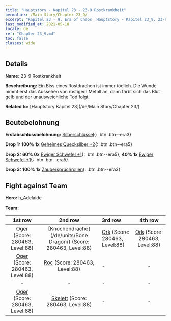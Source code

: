 ```yaml
---
title: "Hauptstory - Kapitel 23 - 23-9 Rostkrankheit"
permalink: /Main Story/Chapter 23_9/
excerpt: "Kapitel 23 - 9. Era of Chaos  Hauptstory - Kapitel 23_9. 23-9 Rostkrankheit"
last_modified_at: 2021-05-18
locale: de
ref: "Chapter 23_9.md"
toc: false
classes: wide
---
```


## Details

 **Name:** 23-9 Rostkrankheit

 **Beschreibung:** Ein Biss eines Rostdrachen ist immer tödlich. Die Wunde nimmt erst das Aussehen von rostigem Metall an, dann färbt sich das Blut gelb und der unausweichliche Tod folgt.

 **Related to:** [Hauptstory Kapitel 23](/de/Main Story/Chapter 23/)

## Beutebelohnung

 **Erstabschlussbelohnung:** [Silberschlüssel](/ItemsDE/con_693/){: .btn .btn--era3}

 **Drop 1:** **100% 1x** [Geheimes Quecksilber +2](/ItemsDE/mat_77/){: .btn .btn--era5}

 **Drop 2:** **60% 0x** [Ewiger Schwefel +1](/ItemsDE/mat_71/){: .btn .btn--era5}, **40% 1x** [Ewiger Schwefel +1](/ItemsDE/mat_71/){: .btn .btn--era5}

 **Drop 3:** **100% 1x** [Zauberspruchrollen](/ItemsDE/con_694/){: .btn .btn--era3}


## Fight against Team
 **Hero:** h_Adelaide

 **Team:**


  | 1st row | 2nd row | 3rd row | 4th row |
  |:----:|:----:|:----|:----:|
  | [Oger](/de/units/Ogre/) (Score: 280463, Level:88)  | [Knochendrache](/de/units/Bone Dragon/) (Score: 280463, Level:88)  | [Ork](/de/units/Orc/) (Score: 280463, Level:88)  | [Ork](/de/units/Orc/) (Score: 280463, Level:88)  |
  | [Oger](/de/units/Ogre/) (Score: 280463, Level:88)  | [Roc](/de/units/Roc/) (Score: 280463, Level:88)  | - | - |
  | - | - | - | - |
  | [Oger](/de/units/Ogre/) (Score: 280463, Level:88)  | [Skelett](/de/units/Skeleton/) (Score: 280463, Level:88)  | - | - |


